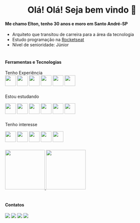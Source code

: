 <h1 align="center"> Olá! Olá! Seja bem vindo 👋</h1>
<h4><strong>Me chamo Elton, tenho 30 anos e moro em Santo André-SP</strong></h4>

- Arquiteto que transitou de carreira para a área da tecnologia
- Estudo programação na [Rocketseat](https://rocketseat.com.br)
- Nível de senioridade: Júnior

#

<h4><strong>Ferramentas e Tecnologias</strong></h4>
Tenho Experiência
<div>
  <img src="https://cdn.jsdelivr.net/gh/devicons/devicon/icons/vscode/vscode-original.svg" width="35" heigth="35"/>
  <img src="https://cdn.jsdelivr.net/gh/devicons/devicon/icons/html5/html5-plain.svg" width="35" heigth="35"/>
  <img src="https://cdn.jsdelivr.net/gh/devicons/devicon/icons/css3/css3-plain.svg" width="35" heigth="35"/>
  <img src="https://cdn.jsdelivr.net/gh/devicons/devicon/icons/github/github-original.svg" width="35" heigth="35"/>
  <img src="https://cdn.jsdelivr.net/gh/devicons/devicon/icons/javascript/javascript-original.svg" width="35" heigth="35"/>
  <img src="https://cdn.jsdelivr.net/gh/devicons/devicon/icons/react/react-original.svg" width="35" heigth="35"/>
</div>

###

Estou estudando
<div>
  <img src="https://cdn.jsdelivr.net/gh/devicons/devicon/icons/javascript/javascript-original.svg" width="35" heigth="35"/>
  <img src="https://cdn.jsdelivr.net/gh/devicons/devicon/icons/react/react-original.svg" width="35" heigth="35"/>
  <img src="https://cdn.jsdelivr.net/gh/devicons/devicon/icons/typescript/typescript-original.svg" width="35" heigth="35"/>
  <img src="https://cdn.jsdelivr.net/gh/devicons/devicon/icons/nodejs/nodejs-original.svg" width="35" heigth="35"/>
  <img src="https://cdn.jsdelivr.net/gh/devicons/devicon/icons/sqlite/sqlite-original.svg" width="35" heigth="35"/>
  <img src="https://cdn.jsdelivr.net/gh/devicons/devicon/icons/nextjs/nextjs-line.svg" width="35" heigth="35"/>
</div>

###

Tenho interesse
<div>
  <img src="https://cdn.jsdelivr.net/gh/devicons/devicon/icons/python/python-original.svg" width="35" heigth="35"/>
  <img src="https://cdn.jsdelivr.net/gh/devicons/devicon/icons/java/java-original.svg" width="35" heigth="35"/>
  <img src="https://cdn.jsdelivr.net/gh/devicons/devicon/icons/elixir/elixir-original.svg" width="35" heigth="35"/>
  <img src="https://cdn.jsdelivr.net/gh/devicons/devicon/icons/tailwindcss/tailwindcss-plain.svg" width="35" heigth="35"/>
  <img src="https://cdn.jsdelivr.net/gh/devicons/devicon/icons/redux/redux-original.svg" width="35" heigth="35"/>
</div>

###

<div align="left">
<a href="https://github.com/EltonPrado">
<img 
  height="130em" 
  src="https://github-readme-stats.vercel.app/api/top-langs/?username=EltonPrado&layout=compact&show_icons=true&theme=transparent&include_all_commits=true&count_private=true&title_color=F1EFEF"/>
<img height="130em" src="https://github-readme-stats.vercel.app/api?username=eltonprado&show_icons=true&theme=transparent&title_color=F1EFEF" />
</a>
</div>

#

<h4><strong>Contatos</h4></strong>

<div>
  <a href="https://www.linkedin.com/in/elton-prado" target="_blank"><img src="https://img.shields.io/badge/-LinkedIn-%230077B5?style=for-the-badge&logo=linkedin&logoColor=white" target="_blank"></a>
  <a href="https://api.whatsapp.com/send/?phone=%2B5511981874061&text&app_absent=0" target="_blank"><img src="https://img.shields.io/badge/WhatsApp-25D366?style=for-the-badge&logo=whatsapp&logoColor=white" target="_blank"></a>
  <a href = "mailto:eltonm.prado@gmail.com"><img src="https://img.shields.io/badge/-Gmail-%23333?style=for-the-badge&logo=gmail&logoColor=white" target="_blank"></a>
  <a href="https://www.instagram.com/tonsprado/" target="_blank"><img src="https://img.shields.io/badge/-Instagram-%23E4405F?style=for-the-badge&logo=instagram&logoColor=white" target="_blank"></a>
</div>
